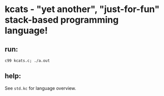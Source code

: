# kcats - "yet another", "just-for-fun" stack-based programming language!

## run:

    c99 kcats.c; ./a.out

## help:

See `std.kc` for language overview.
